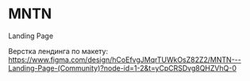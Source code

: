 # MNTN
Landing Page

Верстка лендинга по макету: 
https://www.figma.com/design/hCoEfvgJMqrTUWkOsZ82Z2/MNTN---Landing-Page-(Community)?node-id=1-2&t=yCpCRSDvg8QHZVhQ-0
